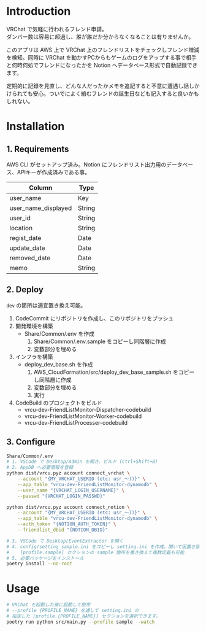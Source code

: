 # Introduction
VRChat で気軽に行われるフレンド申請。  
ダンバー数は容易に超過し、誰が誰だか分からなくなることは有りませんか。

このアプリは AWS 上で VRChat 上のフレンドリストをチェックしフレンド増減を検知。同時に VRChat を動かすPCからもゲームのログをアップする事で相手と何時何処でフレンドになったかを Notion へデータベース形式で自動記録できます。

定期的に記録を見直し、どんな人だったかメモを追記すると不意に遭遇し話しかけられても安心。ついでによく絡むフレンドの誕生日なども記入すると良いかもしれない。

# Installation
## 1. Requirements
AWS CLI がセットアップ済み。Notion にフレンドリスト出力用のデータベース、APIキーが作成済みである事。

| Column              | Type   |
| ------------------- | ------ |
| user_name           | Key    |
| user_name_displayed | String |
| user_id             | String |
| location            | String |
| regist_date         | Date   |
| update_date         | Date   |
| removed_date        | Date   |
| memo                | String |

## 2. Deploy
`dev` の箇所は適宜置き換え可能。

1. CodeCommit にリポジトリを作成し、このリポジトリをプッシュ
2. 開発環境を構築
   * Share/Common/.env を作成
     1. Share/Common/.env.sample をコピーし同階層に作成
     2. 変数部分を埋める
3. インフラを構築
   * deploy_dev_base.sh を作成
     1. AWS_CloudFormation/src/deploy_dev_base_sample.sh をコピーし同階層に作成
     2. 変数部分を埋める
     3. 実行
4. CodeBuild のプロジェクトをビルド
   * vrcu-dev-FriendListMonitor-Dispatcher-codebuild
   * vrcu-dev-FriendListMonitor-Worker-codebuild
   * vrcu-dev-FriendListProcesser-codebuild

## 3. Configure

```bash
Share/Common/.env
# 1. VSCode で Desktop/Admin を開き、ビルド (Ctrl+Shift+B)
# 2. AppDB へ必要情報を登録
python dist/vrcu.pyz account connect_vrchat \
    --account "{MY_VRCHAT_USERID (etc: usr_～))}" \
    --app_table "vrcu-dev-FriendListMonitor-dynamodb" \
    --user_name "{VRCHAT_LOGIN_USERNAME}" \
    --passwd "{VRCHAT_LOGIN_PASSWD}"

python dist/vrcu.pyz account connect_notion \
    --account "{MY_VRCHAT_USERID (etc: usr_～))}" \
    --app_table "vrcu-dev-FriendListMonitor-dynamodb" \
    --auth_token "{NOTION_AUTH_TOKEN}" \
    --friendlist_dbid "{NOTION_DBID}"

# 3. VSCode で Desktop/EventExtractor を開く
# 4. config/setting_sample.ini をコピーし setting.ini を作成。開いて仮置き部分を記入.
#    [profile.sample] セクションの sample 箇所を書き換えて複数定義も可能
# 5. 必要パッケージをインストール
poetry install --no-root

```

# Usage

```bash
# VRChat を起動した後に起動して使用
# --profile {PROFILE_NAME} を通して setting.ini の
# 指定した [profile.{PROFILE_NAME}] セクションを選択できます。
poetry run python src/main.py --profile sample --watch
```